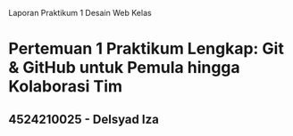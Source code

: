 Laporan Praktikum 1 Desain Web Kelas 
# Pertemuan 1 Praktikum Lengkap: Git & GitHub untuk Pemula hingga Kolaborasi Tim
## 4524210025 - Delsyad Iza
